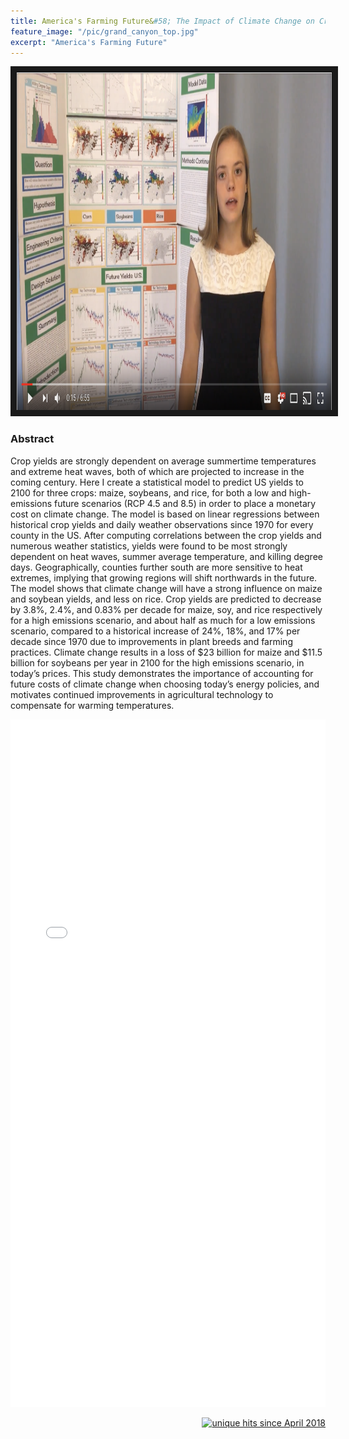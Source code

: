 ```yaml
---
title: America's Farming Future&#58; The Impact of Climate Change on Crop Yields
feature_image: "/pic/grand_canyon_top.jpg"
excerpt: "America's Farming Future"
---
```


<a href="https://www.youtube.com/watch?v=D_Q_Dd_VLLI"
 target="_blank"><img src="/pic/americas_ff_video.png"
alt="Watch a video Describing my Project" width="720" height="540" border="10" /></a>

### Abstract
Crop yields are strongly dependent on average summertime temperatures and extreme heat waves, both of which are projected to increase in the coming century. Here I create a statistical model to predict US yields to 2100 for three crops: maize, soybeans, and rice, for both a low and high-emissions future scenarios (RCP 4.5 and 8.5) in order to place a monetary cost on climate change. The model is based on linear regressions between historical crop yields and daily weather observations since 1970 for every county in the US. After computing correlations between the crop yields and numerous weather statistics, yields were found to be most strongly dependent on heat waves, summer average temperature, and killing degree days. Geographically, counties further south are more sensitive to heat extremes, implying that growing regions will shift northwards in the future. The model shows that climate change will have a strong influence on maize and soybean yields, and less on rice. Crop yields are predicted to decrease by 3.8%, 2.4%, and 0.83% per decade for maize, soy, and rice respectively for a high emissions scenario, and about half as much for a low emissions scenario, compared to a historical increase of 24%, 18%, and 17% per decade since 1970 due to improvements in plant breeds and farming practices. Climate change results in a loss of $23 billion for maize and $11.5 billion for soybeans per year in 2100 for the high emissions scenario, in today’s prices. This study demonstrates the importance of accounting for future costs of climate change when choosing today’s energy policies, and motivates continued improvements in agricultural technology to compensate for warming temperatures.


<object data="/pdf/LillianPetersen_Crops_CNR_181106.pdf" tyse="application/pdf" width="100%" height="1100">
<iframe src="/pdf/LillianPetersen_Crops_CNR_181106.pdf" width="100%" height="1100" style="border: none;">
This browser does not support PDFs. Please download the PDF to view it: <a href="/pdf/LillianPetersen_Crops_CNR_181106.pdf">Download PDF</a>
</iframe>
</object>

<p align="right">
<a href="http://www.hitwebcounter.com">
<img src="http://hitwebcounter.com/counter/counter.php?page=6931329&style=0006&nbdigits=5&type=ip&initCount=0" title="unique hits since April 2018" border="0" ></a>

<!-- Global site tag (gtag.js) - Google Analytics -->
<script async src="https://www.googletagmanager.com/gtag/js?id=UA-117520873-5"></script>
<script>
  window.dataLayer = window.dataLayer || [];
  function gtag(){dataLayer.push(arguments);}
  gtag('js', new Date());

  gtag('config', 'UA-117520873-5');
</script>

